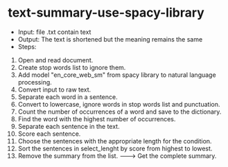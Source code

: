 # text-summary-use-spacy-library
- Input: file .txt contain text
- Output: The text is shortened but the meaning remains the same
- Steps:
1) Open and read document.
2) Create stop words list to ignore them.
3) Add model "en_core_web_sm" from spacy library to natural language processing.
4) Convert input to raw text.
5) Separate each word in a sentence.
6) Convert to lowercase, ignore words in stop words list and punctuation. 
7) Count the number of occurrences of a word and save to the dictionary.
8) Find the word with the highest number of occurrences.
9) Separate each sentence in the text.
10) Score each sentence.
11) Choose the sentences with the appropriate length for the condition.
12) Sort the sentences in select_lenght by score from highest to lowest.
13) Remove the summary from the list.
---> Get the complete summary.

